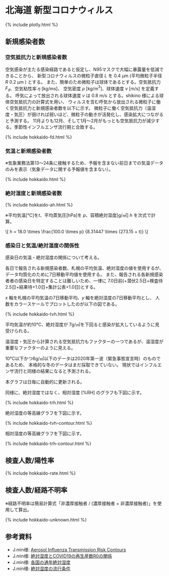 # 北海道 新型コロナウィルス

{% include plotly.html %}

## 新規感染者数

### 空気抵抗力と新規感染者数

空気感染が主たる感染経路であると仮定し、N95マスクで大幅に暴露量を低減できることから、
新型コロナウィルスの微粒子直径 $L$ を 0.4 μm (平均微粒子半径 $R$ 0.2 μm ) とする。
また、簡単のため微粒子は球体であるとする。空気抵抗力 $F_d$、空気粘性率 $\eta$ [kg/ms]、
空気密度 $\rho$ [kg/m${}^3$]、球体速度 $v$ [m/s] を定義する。
呼気によって放出される球体速度 $v$ は 0.8 m/s とする。shikino 様による球体空気抵抗力の計算式を用い、
ウィルスを含む呼気から放出される微粒子に働く空気抵抗力と新規感染者数を以下に示す。
微粒子に働く空気抵抗力（温湿度・気圧）が弱ければ弱いほど、微粒子の動きが活発化し、感染拡大につながると予測する。
11月よりも12月、そして1月～2月がもっとも空気抵抗力が減少する。季節性インフルエンザ流行期と合致する。

{% include hokkaido-fd.html %}

### 気温と新規感染者数
※気象業務法第13～24条に接触するため、予報を含まない前日までの気温データのみを表示（気象データに関する予報値を含まない）。

{% include hokkaido.html %}

### 絶対湿度と新規感染者数
{% include hokkaido-ah.html %}

※平均気温[℃]を$t$、平均蒸気圧[hPa]を $p$、容積絶対湿度[g/㎥] $h$ を次式で計算。


\\[
h = 18.0 \times \frac{100.0 \times p} {8.31447 \times (273.15 + t)}
\\]

### 感染日と気温/絶対湿度の関係性

感染日の気温・絶対湿度の関係について考える。

各日で報告される新規感染者数、札幌の平均気温、絶対湿度の値を使用するが、
データ均質化のために7日移動平均値を使用する。
また、報告される各新規感染者者の感染日を特定することは難しいため、一律に
7.0日前(+潜伏2.5日+検査待2.5日+結果待+1.0日+集計公表+1.0日)とする。

$x$ 軸を札幌の平均気温の7日移動平均、$y$ 軸を絶対湿度の7日移動平均とし、
人数をカラースケールでプロットしたのが以下の図である。

{% include hokkaido-tvh.html %}

平均気温が約10℃、絶対湿度が 7g/㎥を下回ると感染が拡大しているように見受けられる。

温湿度・気圧から計算される空気抵抗力もファクターの一つであるが、温湿度が重要なファクターのように見える。

10℃以下かつ6g/㎥以下のデータは2020年第一波（緊急事態宣言時）のものであるため、
本格的な冬のデータはまだ採取できていない。
現状ではインフルエンザ流行と同様の結果になると予測される。

本グラフは日毎に自動的に更新される。

同様に、絶対湿度ではなく、相対湿度 [%RH] のグラフも下図に示す。

{% include hokkaido-trh.html %}

絶対湿度の等高線グラフを下図に示す。

{% include hokkaido-tvh-contour.html %}

相対湿度の等高線グラフを下図に示す。

{% include hokkaido-trh-contour.html %}

## 検査人数/陽性率
{% include hokkaido-rate.html %}

## 検査人数/経路不明率

※経路不明率は簡易計算式「非濃厚接触者 / (濃厚接触者 + 非濃厚接触者)」を使用して算出。

{% include hokkaido-unknown.html %}

## 参考資料

* J.min様: [Aerosol Influenza Transmission Risk Contours](https://twitter.com/Jmin123456789/status/1322731083641712641)
* J.min様: [絶対湿度とCOVID19の再生産数R0の関係](https://twitter.com/Jmin123456789/status/1322594498895962112)
* J.min様: [各国の通年絶対湿度](https://twitter.com/Jmin123456789/status/1315690033135845382)
* J.min様: [絶対湿度の流行条件](https://twitter.com/Jmin123456789/status/1315682303796940805)
